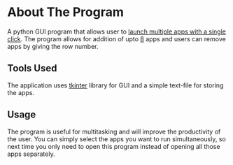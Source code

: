 # About The Program

A python GUI program that allows user to [launch multiple apps with a single click](). The program allows for addition of upto [8]() apps and users can remove apps by giving the row number.


## Tools Used

The application uses [tkinter]() library for GUI and a simple text-file for storing the apps.


## Usage

The program is useful for multitasking and will improve the productivity of the user. You can simply select the apps you want to run simultaneously, so next time you only need to open this program instead of opening all those apps separately.

